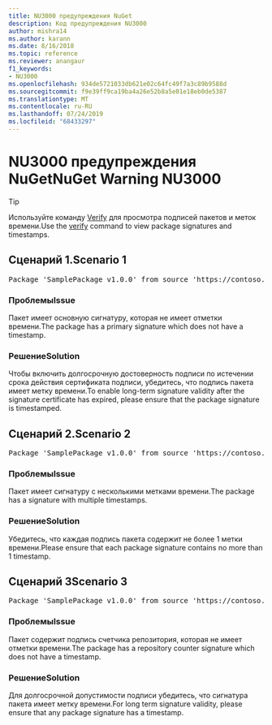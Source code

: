```yaml
---
title: NU3000 предупреждения NuGet
description: Код предупреждения NU3000
author: mishra14
ms.author: karann
ms.date: 8/16/2018
ms.topic: reference
ms.reviewer: anangaur
f1_keywords:
- NU3000
ms.openlocfilehash: 934de5721033db621e02c64fc49f7a3c89b9588d
ms.sourcegitcommit: f9e39ff9ca19ba4a26e52b8a5e01e18eb0de5387
ms.translationtype: MT
ms.contentlocale: ru-RU
ms.lasthandoff: 07/24/2019
ms.locfileid: "68433297"
---
```

# <a name="nuget-warning-nu3000"></a><span data-ttu-id="8a3b0-103">NU3000 предупреждения NuGet</span><span class="sxs-lookup"><span data-stu-id="8a3b0-103">NuGet Warning NU3000</span></span>

> [!Tip]
> <span data-ttu-id="8a3b0-104">Используйте команду [Verify](../cli-reference/cli-ref-verify.md) для просмотра подписей пакетов и меток времени.</span><span class="sxs-lookup"><span data-stu-id="8a3b0-104">Use the [verify](../cli-reference/cli-ref-verify.md) command to view package signatures and timestamps.</span></span>

## <a name="scenario-1"></a><span data-ttu-id="8a3b0-105">Сценарий 1.</span><span class="sxs-lookup"><span data-stu-id="8a3b0-105">Scenario 1</span></span>

<pre>Package 'SamplePackage v1.0.0' from source 'https://contoso.com/index.json': The primary signature does not have a timestamp.</pre>

### <a name="issue"></a><span data-ttu-id="8a3b0-106">Проблемы</span><span class="sxs-lookup"><span data-stu-id="8a3b0-106">Issue</span></span>

<span data-ttu-id="8a3b0-107">Пакет имеет основную сигнатуру, которая не имеет отметки времени.</span><span class="sxs-lookup"><span data-stu-id="8a3b0-107">The package has a primary signature which does not have a timestamp.</span></span>


### <a name="solution"></a><span data-ttu-id="8a3b0-108">Решение</span><span class="sxs-lookup"><span data-stu-id="8a3b0-108">Solution</span></span>

<span data-ttu-id="8a3b0-109">Чтобы включить долгосрочную достоверность подписи по истечении срока действия сертификата подписи, убедитесь, что подпись пакета имеет метку времени.</span><span class="sxs-lookup"><span data-stu-id="8a3b0-109">To enable long-term signature validity after the signature certificate has expired, please ensure that the package signature is timestamped.</span></span>



## <a name="scenario-2"></a><span data-ttu-id="8a3b0-110">Сценарий 2.</span><span class="sxs-lookup"><span data-stu-id="8a3b0-110">Scenario 2</span></span>

<pre>Package 'SamplePackage v1.0.0' from source 'https://contoso.com/index.json': Multiple timestamps are not accepted.</pre>

### <a name="issue"></a><span data-ttu-id="8a3b0-111">Проблемы</span><span class="sxs-lookup"><span data-stu-id="8a3b0-111">Issue</span></span>

<span data-ttu-id="8a3b0-112">Пакет имеет сигнатуру с несколькими метками времени.</span><span class="sxs-lookup"><span data-stu-id="8a3b0-112">The package has a signature with multiple timestamps.</span></span>


### <a name="solution"></a><span data-ttu-id="8a3b0-113">Решение</span><span class="sxs-lookup"><span data-stu-id="8a3b0-113">Solution</span></span>

<span data-ttu-id="8a3b0-114">Убедитесь, что каждая подпись пакета содержит не более 1 метки времени.</span><span class="sxs-lookup"><span data-stu-id="8a3b0-114">Please ensure that each package signature contains no more than 1 timestamp.</span></span>



## <a name="scenario-3"></a><span data-ttu-id="8a3b0-115">Сценарий 3</span><span class="sxs-lookup"><span data-stu-id="8a3b0-115">Scenario 3</span></span>

<pre>Package 'SamplePackage v1.0.0' from source 'https://contoso.com/index.json': The repository countersignature does not have a timestamp.</pre>

### <a name="issue"></a><span data-ttu-id="8a3b0-116">Проблемы</span><span class="sxs-lookup"><span data-stu-id="8a3b0-116">Issue</span></span>

<span data-ttu-id="8a3b0-117">Пакет содержит подпись счетчика репозитория, которая не имеет отметки времени.</span><span class="sxs-lookup"><span data-stu-id="8a3b0-117">The package has a repository counter signature which does not have a timestamp.</span></span>


### <a name="solution"></a><span data-ttu-id="8a3b0-118">Решение</span><span class="sxs-lookup"><span data-stu-id="8a3b0-118">Solution</span></span>

<span data-ttu-id="8a3b0-119">Для долгосрочной допустимости подписи убедитесь, что сигнатура пакета имеет метку времени.</span><span class="sxs-lookup"><span data-stu-id="8a3b0-119">For long term signature validity, please ensure that any package signature has a timestamp.</span></span>


